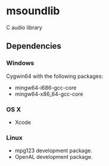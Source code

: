 # msoundlib
C audio library


## Dependencies

### Windows

Cygwin64 with the following packages:

- mingw64-i686-gcc-core
- mingw64-x86_64-gcc-core

### OS X

- Xcode

### Linux

- mpg123 development package.
- OpenAL development package.